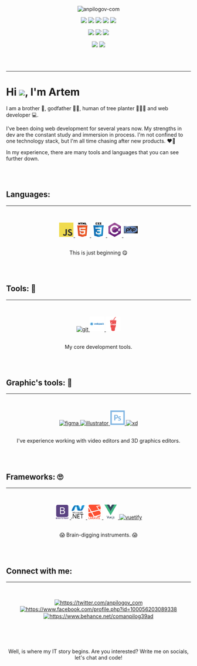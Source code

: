 <p align="center">

  <img src="https://komarev.com/ghpvc/?username=anpilogov-com&label=Profile%20views&color=2bbc8a&style=flat" alt="anpilogov-com" />

</p>

<p align="center">

  <img src="https://img.shields.io/badge/JS-Developer-_.svg?style=flat&logoColor=black&color=ffe600"> 
  <img src="https://img.shields.io/badge/_-HTML-_.svg?style=flat&logoColor=black&color=ff7300">
  <img src="https://img.shields.io/badge/_-CSS-_.svg?style=flat&logoColor=black&color=2bbc8a">
  <img src="https://img.shields.io/badge/_-PHP-_.svg?style=flat&logoColor=black&color=006ba1">
  <img src="https://img.shields.io/badge/_-.NET-_.svg?style=flat&logoColor=black&color=007bff">

<p/>

<p align="center">

  <img src="https://img.shields.io/badge/_-I use Git-_.svg?style=flat&logoColor=black&color=F05032&logo=data:image/webp;base64,UklGRsAAAABXRUJQVlA4TLMAAAAvF8AFEG9gIG2b+De97Tcx//NPkG2b+gg2wyeWQ48jBCCAgJpt27LsQTORTHJ4KzaCLeBQfQ9GcGukL+OZpL/dy3zv/fwzRPRfYdu2jTrY8YnY4WRFD/N78OkuQF4VagIaJ/jWmN+e2SkcwFd1IYGAgQuJsNhvEqVu02JF6Rns/CD/xxXlhekPV5MH9jduEvmgYP4oAHefWJIrAAURS6BKisVvSCI6JhlSQTKk5h9F1jlxEwA=">
  <img src="https://img.shields.io/badge/_-Webpack-_.svg?style=flat&logoColor=black&color=198bc2&logo=data:image/webp;base64,UklGRvAAAABXRUJQVlA4TOQAAAAvF8AFEMcgFkzmL92Vw/zPP4EgZIoFeoBsgKKw+gNpAAAY+sV3gAFibKttJQz4ayWccJBe/60ih9kKIvo/AfQw5fyjD/WEGXZ9wxsQgI2fDBNiB5iGG6uILuIBtQS+EA/V81Q9EE8mUnHgSroBwKbpAlyUyHcdjRfcLmKj7k7kwEzW7prRDPTciqy9VYr5E9SfOuCaKl4Am6akG/AOSAnxA7P/o+1J0zuTItZ6zaSIhcxWUYusYeVSUQtnInLE+sfjyLkiOkVriKfqidiM+sMcYIY4D/SQ/c6ZXuoRDqUPU86JHgI=">
  <img src="https://img.shields.io/badge/_-Gulp-_.svg?style=flat&logoColor=black&color=CF4647&logo=data:image/webp;base64,UklGRswAAABXRUJQVlA4TL8AAAAvF8AFELdAJm0T/6Z7bRrmf/4FAiSmAIJJmmo7BvR4RPA9AizbVuJKF1FiWkJE5j/YmNdV/Uf0fwLwP2Z+D18Ry6jwiN1SDr4jl5EZAQX30jGskfHU6oBcAezpjiMNJDJQAqUhK9YdNJXrAPYGYDVoxV7JM2a3vSN1BSSEO3EkaWC3dFZuoZAImpVOg9bskXSXzs2PtirU3fyKs9sqsRmDtZJNyLPQWqTmYN4nwm0kjFfDU8aYXB49lU5vIsa/CQA=">

<p/>

<p align="center">

  <img src="https://img.shields.io/badge/Linux-OS-_.svg?style=flat&logoColor=ffffff&color=2bbc8a&logo=data:image/webp;base64,UklGRh4BAABXRUJQVlA4WAoAAAAQAAAAFwAAFwAAQUxQSMcAAAABgFXbblDpSogEJFRCJURCHLw4mDh4OBgcTB1MHYAD6oA6yEdTQEJETADm9D39ZLy4+cjPyMP6LB/Fy+r+gkpnPt4oxqLtDQOwNKdHXDknPVweVc3KEN+fiCcAIPffe8vVEG7N5VZtEi29XXRDesN0q243allnXP2akVuewbqnSXZLM97/e56I1DzJxf2gKC+g/hPJsjE4EABQlyADANMNHBbIAB40IB4kBTJwgHX//p0OACwUqH0IWDczKwRowpxELWE0U8IIAFZQOCAwAAAA0AIAnQEqGAAYAD6RRJ1KpaOioagIALASCWkAAD2joAD+77j//th//7XY//7VyAAA">
  <img src="https://img.shields.io/badge/Windows-OS-_.svg?style=flat&logoColor=black&color=2bbc8a&logo=data:image/webp;base64,UklGRrgAAABXRUJQVlA4WAoAAAAQAAAAFwAAFwAAQUxQSGsAAAANcBRJctisEOQYaCEsA1+QJExcZmIoMgMxyIWBg0AvXfzyOyImABeqilSK1U0kkj7c9H1/kN6rDAVABPIv3OVtVrHlMCYFGKm1TGJfS+p+Hnpc5P3ncBPrPwAa2tkDeJKyJTNvEf08TKRsAQBWUDggJgAAANACAJ0BKhgAGAA+kUSdSqWjoqGoCACwEglpAAA9o6AA/vhNAAAA">

<p/>

<br />
<br />

---

# Hi <img src="https://raw.githubusercontent.com/MartinHeinz/MartinHeinz/master/wave.gif" width="30px">, I'm Artem

I am a brother 🤟, godfather 🧙🏼, human of tree planter 🧑🏽‍🎄 and web developer 💻.

I've been doing web development for several years now. My strengths in dev are the constant study and immersion in process. I'm not confined to one technology stack, but I'm all time chasing after new products. ❤️‍🔥

In my experience, there are many tools and languages that you can see further down.

<br />
<br />

## Languages:

---

<br />

<p align="center">
  <a href="https://developer.mozilla.org/en-US/docs/Web/JavaScript" target="_blank">
    <img src="https://raw.githubusercontent.com/devicons/devicon/master/icons/javascript/javascript-original.svg" alt="javascript" width="40" height="40"/> 
  </a> 
  <a href="https://www.w3.org/html/" target="_blank"> 
    <img src="https://raw.githubusercontent.com/devicons/devicon/master/icons/html5/html5-original-wordmark.svg" alt="html5" width="40" height="40"/> 
  </a> 
  <a href="https://www.w3schools.com/css/" target="_blank"> 
    <img src="https://raw.githubusercontent.com/devicons/devicon/master/icons/css3/css3-original-wordmark.svg" alt="css3" width="40" height="40"/> 
  </a> 
  <a href="https://www.w3schools.com/cs/" target="_blank"> 
    <img src="https://raw.githubusercontent.com/devicons/devicon/master/icons/csharp/csharp-original.svg" alt="csharp" width="40" height="40"/> 
  </a> 
  <a href="https://www.php.net" target="_blank"> 
    <img src="https://raw.githubusercontent.com/devicons/devicon/master/icons/php/php-original.svg" alt="php" width="40" height="40"/> 
  </a>

  <br />
  <br />

  <p align="center">This is just beginning 😋<p/>
<p/>

<br />
<br />

## Tools: 🔪

---

<br />

<p align="center">
  <a href="https://git-scm.com/" target="_blank">
    <img src="https://www.vectorlogo.zone/logos/git-scm/git-scm-icon.svg" alt="git" width="40" height="40"/> 
  </a>
  <a href="https://webpack.js.org" target="_blank"> 
    <img src="https://raw.githubusercontent.com/devicons/devicon/d00d0969292a6569d45b06d3f350f463a0107b0d/icons/webpack/webpack-original-wordmark.svg" alt="webpack" width="40" height="40"/> 
  </a>
  <a href="https://gulpjs.com" target="_blank"> 
    <img src="https://raw.githubusercontent.com/devicons/devicon/master/icons/gulp/gulp-plain.svg" alt="gulp" width="40" height="40"/> 
  </a>
  <br />
  <br />
  <p align="center">My core development tools.<p/>
<p/>

<br />
<br />

## Graphic's tools: 🤡

---

<br />

<p align="center">
  <a href="https://www.figma.com/" target="_blank"> 
    <img src="https://www.vectorlogo.zone/logos/figma/figma-icon.svg" alt="figma" width="40" height="40"/> 
  </a>
  <a href="https://www.adobe.com/in/products/illustrator.html" target="_blank">
    <img src="https://www.vectorlogo.zone/logos/adobe_illustrator/adobe_illustrator-icon.svg" alt="illustrator" width="40" height="40"/>
  </a>
  <a href="https://www.photoshop.com/en" target="_blank">
    <img src="https://raw.githubusercontent.com/devicons/devicon/master/icons/photoshop/photoshop-line.svg" alt="photoshop" width="40" height="40"/>
  </a>
  <a href="https://www.adobe.com/products/xd.html" target="_blank"> 
    <img src="https://cdn.worldvectorlogo.com/logos/adobe-xd.svg" alt="xd" width="40" height="40"/> 
  </a>
  <br />
  <br />
  <p align="center">I've experience working with video editors and 3D graphics editors.<p/>
<p/>

<br />
<br />

## Frameworks: 🙄

---

<br />

<p align="center">
  <a href="https://getbootstrap.com" target="_blank">
    <img src="https://raw.githubusercontent.com/devicons/devicon/master/icons/bootstrap/bootstrap-plain-wordmark.svg" alt="bootstrap" width="40" height="40"/>
  </a>
  <a href="https://dotnet.microsoft.com/" target="_blank">
    <img src="https://raw.githubusercontent.com/devicons/devicon/master/icons/dot-net/dot-net-original-wordmark.svg" alt="dotnet" width="40" height="40"/>
  </a>
  <a href="https://laravel.com/" target="_blank">
    <img src="https://raw.githubusercontent.com/devicons/devicon/master/icons/laravel/laravel-plain-wordmark.svg" alt="laravel" width="40" height="40"/>
  </a>
  <a href="https://vuejs.org/" target="_blank">
    <img src="https://raw.githubusercontent.com/devicons/devicon/master/icons/vuejs/vuejs-original-wordmark.svg" alt="vuejs" width="40" height="40"/>
  </a>
  <a href="https://vuetifyjs.com/en/" target="_blank">
    <img src="https://bestofjs.org/logos/vuetify.svg" alt="vuetify" width="40" height="40"/> 
  </a>
  <br />
  <br />
  <p align="center">😱 Brain-digging instruments. 😱<p/>
  
<p/>

<br />
<br />

## Connect with me:

---

<br />
<p align="center">
  <a href="https://twitter.com/https://twitter.com/anpilogov_com" target="blank"><img align="center" src="https://raw.githubusercontent.com/rahuldkjain/github-profile-readme-generator/master/src/images/icons/Social/twitter.svg" alt="https://twitter.com/anpilogov_com" height="30" width="40" /></a>
  <a href="https://fb.com/https://www.facebook.com/profile.php?id=100056203089338" target="blank"><img align="center" src="https://raw.githubusercontent.com/rahuldkjain/github-profile-readme-generator/master/src/images/icons/Social/facebook.svg" alt="https://www.facebook.com/profile.php?id=100056203089338" height="30" width="40" /></a>
  <a href="https://www.behance.net/https://www.behance.net/comanpilog39ad" target="blank"><img align="center" src="https://raw.githubusercontent.com/rahuldkjain/github-profile-readme-generator/master/src/images/icons/Social/behance.svg" alt="https://www.behance.net/comanpilog39ad" height="30" width="40" /></a>
</p>
<br />
<br />
<br />
<p align="center">
  Well, is where my IT story begins. Are you interested? Write me on socials, let's chat and code!
<p/>

